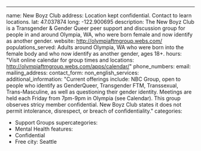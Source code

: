 ---
name: New Boyz Club
address: Location kept confidential. Contact to learn locations.
lat: 47.037874
long: -122.900695
description: The New Boyz Club is a Transgender & Gender Queer peer support and discussion group for people in and around Olympia, WA, who were born female and now identify as another gender.
website: http://olympiaftmgroup.webs.com/
populations_served: Adults around Olympia, WA who were born into the female body and who now identify as another gender, ages 18+. 
hours: "Visit online calendar for group times and locations: <http://olympiaftmgroup.webs.com/apps/calendar/>"
phone_numbers:
email: 
mailing_address:
contact_form:
non_english_services: 
additional_information: "Current offerings include: NBC Group, open to people who identify as GenderQueer, Transgender FTM, Transsexual, Trans-Masculine, as well as questioning their gender identity. Meetings are held each Friday from 7pm-9pm in Olympia (see Calendar). This group observes stricy member confidential. New Boyz Club states it does not permit intolerance, disrespect, or breach of confidentiality."
categories:
  - Support Groups
supercategories:
  - Mental Health
features:
  - Confidential
  - Free
city: Seattle
  

